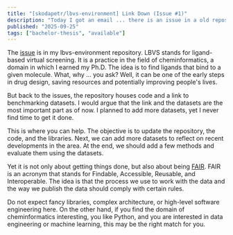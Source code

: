 ```yaml
---
title: "[skodapetr/lbvs-environment] Link Down (Issue #1)"
description: "Today I got an email ... there is an issue in a old repository of mine."
published: "2025-09-25"
tags: ["bachelor-thesis", "available"]
---
```


The [issue](https://github.com/skodapetr/lbvs-environment/issues/1) is in my lbvs-environment repository.
LBVS stands for ligand-based virtual screening.
It is a practice in the field of cheminformatics, a domain in which I earned my Ph.D.
The idea is to find ligands that bind to a given molecule.
What, why ... you ask?
Well, it can be one of the early steps in drug design, saving resources and potentially improving people's lives.

But back to the issues, the repository houses code and a link to benchmarking datasets.
I would argue that the link and the datasets are the most important part as of now.
I planned to add more datasets, yet I never find time to get it done.

This is where you can help.
The objective is to update the repository, the code, and the libraries.
Next, we can add more datasets to reflect on recent developments in the area.
At the end, we should add a few methods and evaluate them using the datasets.

Yet it is not only about getting things done, but also about being [FAIR](https://www.nature.com/articles/sdata201618).
FAIR is an acronym that stands for Findable, Accessible, Reusable, and Interoperable.
The idea is that the process we use to work with the data and the way we publish the data should comply with certain rules.

Do not expect fancy libraries, complex architecture, or high-level software engineering here.
On the other hand, if you find the domain of cheminformatics interesting, you like Python, and you are interested in data engineering or machine learning, this may be the right match for you.
